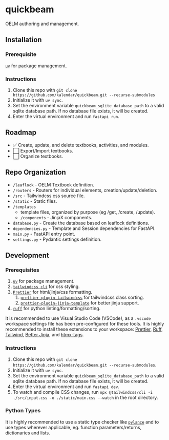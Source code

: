 # quickbeam
OELM authoring and management.

## Installation
### Prerequisite
[`uv`](https://github.com/astral-sh/uv) for package management.

### Instructions
1. Clone this repo with `git clone https://github.com/kalendar/quickbeam.git --recurse-submodules` 
2. Initialize it with `uv sync`.
3. Set the environment variable `quickbeam_sqlite_database_path` to a valid sqlite database path. If no database file exists, it will be created. 
4. Enter the virtual environment and run `fastapi run`.

## Roadmap
- ✅ Create, update, and delete textbooks, activities, and modules.
- ⬜ Export/Import textbooks.
- ⬜ Organize textbooks.

## Repo Organization
- `/leaflock` - OELM Textbook definition.
- `/routers` - Routers for individual elements, creation/update/deletion.
- `/src` - Tailwindcss css source file.
- `/static` - Static files.
- `/templates`
    - template files, organized by purpose (eg /get, /create, /update).
    - `/components` - JinjaX components.
- `database.py` - Create the database based on leaflock definitions.
- `dependencies.py` - Template and Session dependencies for FastAPI.
- `main.py` - FastAPI entry point.
- `settings.py` - Pydantic settings definition.

## Development
### Prerequisites 
1. [`uv`](https://github.com/astral-sh/uv) for package management.
2. [`tailwindcss cli`](https://tailwindcss.com/docs/installation/tailwind-cli) for css styling.
3. [`Prettier`](https://github.com/prettier/prettier) for html/jinja/css formatting.
    1. [`prettier-plugin-tailwindcss`](https://github.com/tailwindlabs/prettier-plugin-tailwindcss) for tailwindcss class sorting.
    2. [`prettier-plugin-jinja-template`](https://github.com/davidodenwald/prettier-plugin-jinja-template) for better jinja support.
4. [`ruff`](https://github.com/astral-sh/ruff) for python linting/formatting/sorting.

It is recommended to use Visual Studio Code (VSCode), as a `.vscode` workspace settings file has been pre-configured for these tools. It is highly recommended to install these extensions to your workspace:
[Prettier](https://marketplace.visualstudio.com/items?itemName=esbenp.prettier-vscode), 
[Ruff](https://marketplace.visualstudio.com/items?itemName=charliermarsh.ruff), 
[Tailwind](https://marketplace.visualstudio.com/items?itemName=bradlc.vscode-tailwindcss),
[Better Jinja](https://marketplace.visualstudio.com/items?itemName=samuelcolvin.jinjahtml), and
[htmx-tags](https://marketplace.visualstudio.com/items?itemName=otovo-oss.htmx-tags).

### Instructions
1. Clone this repo with `git clone https://github.com/kalendar/quickbeam.git --recurse-submodules`.
2. Initialize it with `uv sync`.
3. Set the environment variable `quickbeam_sqlite_database_path` to a valid sqlite database path. If no database file exists, it will be created. 
4. Enter the virtual environment and run `fastapi dev`.
5. To watch and compile CSS changes, run `npx @tailwindcss/cli -i ./src/input.css -o ./static/main.css --watch` in the root directory.

### Python Types
It is highly recommended to use a static type checker like [`pylance`](https://marketplace.visualstudio.com/items?itemName=ms-python.vscode-pylance) and to use types wherever applicable, eg. function parameters/returns, dictionaries and lists. 